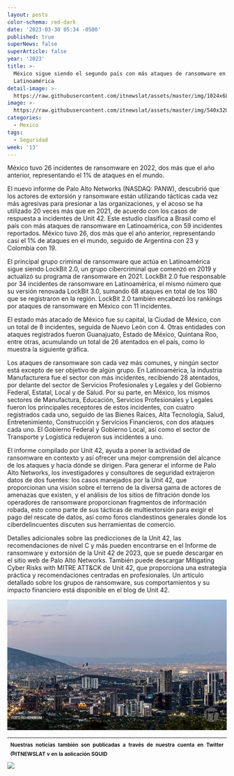 ```yaml
---
layout: posts
color-schema: red-dark
date: '2023-03-30 05:34 -0500'
published: true
superNews: false
superArticle: false
year: '2023'
title: >-
  México sigue siendo el segundo país con más ataques de ransomware en
  Latinoamérica
detail-image: >-
  https://raw.githubusercontent.com/itnewslat/assets/master/img/1024x680/Cdad-de-Mexico-g.jpg
image: >-
  https://raw.githubusercontent.com/itnewslat/assets/master/img/540x320/Cdad-de-Mexico-p.jpg
categories:
  - Mexico
tags:
  - Seguridad
week: '13'
---
```

México tuvo 26 incidentes de ransomware en 2022, dos más que el año anterior, representando el 1% de ataques en el mundo.

El nuevo informe de Palo Alto Networks (NASDAQ: PANW), descubrió que los actores de extorsión y ransomware están utilizando tácticas cada vez más agresivas para presionar a las organizaciones, y el acoso se ha utilizado 20 veces más que en 2021, de acuerdo con los casos de respuesta a incidentes de Unit 42. Este estudio clasifica a Brasil como el país con más ataques de ransomware en Latinoamérica, con 59 incidentes reportados. México tuvo 26, dos más que el año anterior, representando casi el 1% de ataques en el mundo, seguido de Argentina con 23 y Colombia con 19. 

El principal grupo criminal de ransomware que actúa en Latinoamérica sigue siendo LockBit 2.0, un grupo cibercriminal que comenzó en 2019 y actualizó su programa de ransomware en 2021. LockBit 2.0 fue responsable por 34 incidentes de ransomware en Latinoamérica, el mismo número que su versión renovada LockBit 3.0, sumando 68 ataques en total de los 180 que se registraron en la región. LockBit 2.0 también encabezó los rankings por ataques de ransomware en México con 11 incidentes.

El estado más atacado de México fue su capital, la Ciudad de México, con un total de 8 incidentes, seguida de Nuevo León con 4. Otras entidades con ataques registrados fueron Guanajuato, Estado de México, Quintana Roo, entre otras, acumulando un total de 26 atentados en el país, como lo muestra la siguiente gráfica.

 

Los ataques de ransomware son cada vez más comunes, y ningún sector está excepto de ser objetivo de algún grupo. En Latinoamérica, la industria Manufacturera fue el sector con más incidentes, recibiendo 28 atentados, por delante del sector de Servicios Profesionales y Legales y del Gobierno Federal, Estatal, Local y de Salud. Por su parte, en México, los mismos sectores de Manufactura, Educación, Servicios Profesionales y Legales fueron los principales receptores de estos incidentes, con cuatro registrados cada uno, seguido de las Bienes Raíces, Alta Tecnología, Salud, Entretenimiento, Construcción y Servicios Financieros, con dos ataques cada uno. El Gobierno Federal y Gobierno Local, así como el sector de Transporte y Logística redujeron sus incidentes a uno.

El informe compilado por Unit 42, ayuda a poner la actividad de ransomware en contexto y así ofrecer una mejor comprensión del alcance de los ataques y hacia dónde se dirigen. Para generar el informe de Palo Alto Networks, los investigadores y consultores de seguridad extrajeron datos de dos fuentes: los casos manejados por la Unit 42, que proporcionan una visión sobre el terreno de la diversa gama de actores de amenazas que existen, y el análisis de los sitios de filtración donde los operadores de ransomware proporcionan fragmentos de información robada, esto como parte de sus tácticas de multiextorsión para exigir el pago del rescate de datos, así como foros clandestinos generales donde los ciberdelincuentes discuten sus herramientas de comercio.

Detalles adicionales sobre las predicciones de la Unit 42, las recomendaciones de nivel C y más pueden encontrarse en el Informe de ransomware y extorsión de la Unit 42 de 2023, que se puede descargar en el sitio web de Palo Alto Networks. También puede descargar Mitigating Cyber Risks with MITRE ATT&CK de Unit 42, que proporciona una estrategia práctica y recomendaciones centradas en profesionales. Un artículo detallado sobre los grupos de ransomware, sus comportamientos y su impacto financiero está disponible en el blog de Unit 42.

![](https://raw.githubusercontent.com/itnewslat/assets/master/img/540x320/Cdad-de-Mexico-p.jpg)

<table style="height: 42px;" width="569">
<tbody>
<tr>
<td style="text-align: justify;"><sub><strong>Nuestras noticias también son publicadas a través de nuestra cuenta en Twitter <a href="https://twitter.com/itnewslat?lang=es">@ITNEWSLAT</a> y en la aplicación <a href="https://squidapp.co/en/">SQUID</a></strong></sub></td>
</tr>
</tbody>
</table>
<img src="https://tracker.metricool.com/c3po.jpg?hash=56f88a41e39ab42c063cc51676587a04"/>